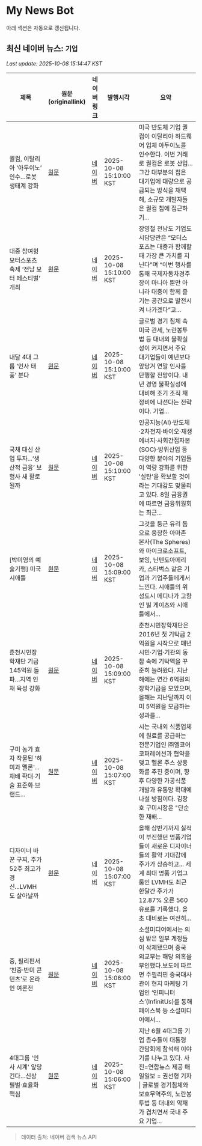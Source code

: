 # My News Bot

아래 섹션은 자동으로 갱신됩니다.

<!-- NEWS:START -->
## 최신 네이버 뉴스: `기업`
_Last update: 2025-10-08 15:14:47 KST_

| 제목 | 원문(originallink) | 네이버 링크 | 발행시각 | 요약 |
|---|---|---|---|---|
| 퀄컴, 이탈리아 ‘아두이노’ 인수…로봇 생태계 강화 | [원문](https://zdnet.co.kr/view/?no=20251008142032) | [네이버](https://n.news.naver.com/mnews/article/092/0002393204?sid=105) | 2025-10-08 15:10:00 KST | 미국 반도체 기업 퀄컴이 이탈리아 하드웨어 업체 아두이노를 인수한다. 이번 거래로 퀄컴은 로봇 산업... 그간 대부분의 칩은 대기업에 대량으로 공급되는 방식을 채택해, 소규모 개발자들은 퀄컴 칩에 접근하기... |
| 대중 참여형 모터스포츠 축제 ‘전남 모터 페스티벌’ 개최 | [원문](https://gj.newdaily.co.kr/site/data/html/2025/10/08/2025100800016.html) | [네이버](https://gj.newdaily.co.kr/site/data/html/2025/10/08/2025100800016.html) | 2025-10-08 15:10:00 KST | 장영철 전남도 기업도시담당관은 “모터스포츠는 대중과 함께할 때 가장 큰 가치를 지닌다”며 “이번 행사를 통해 국제자동차경주장이 마니아 뿐만 아니라 대중이 함께 즐기는 공간으로 발전시켜 나가겠다”고... |
| 내달 4대 그룹 ‘인사 태풍’ 분다 | [원문](https://www.kbmaeil.com/article/20251008500072) | [네이버](https://www.kbmaeil.com/article/20251008500072) | 2025-10-08 15:10:00 KST | 글로벌 경기 침체 속 미국 관세, 노란봉투법 등 대내외 불확실성이 커지면서 주요 대기업들이 예년보다 앞당겨 연말 인사를 단행할 전망이다. 내년 경영 불확실성에 대비해 조기 조직 재정비에 나선다는 전략이다. 기업... |
| 국채 대신 산업 투자...‘생산적 금융’ 보험사 새 활로 될까 | [원문](https://www.ekn.kr/web/view.php?key=20251008021594246) | [네이버](https://www.ekn.kr/web/view.php?key=20251008021594246) | 2025-10-08 15:10:00 KST | 인공지능(AI)·반도체·2차전지·바이오·재생에너지·사회간접자본(SOC)·방위산업 등 다양한 분야의 기업들이 역량 강화를 위한 '실탄'을 확보할 것이라는 기대감도 맞물리고 있다. 8일 금융권에 따르면 금융위원회는 최근... |
| [박미영의 예술기행] 미국 시애틀 | [원문](https://www.imaeil.com/page/view/2025100815073244119) | [네이버](https://n.news.naver.com/mnews/article/088/0000974263?sid=103) | 2025-10-08 15:09:00 KST | 그것을 둥근 유리 돔으로 웅장한 아마존 본사(The Spheres)와 마이크로소프트, 보잉, 닌텐도아메리카, 스타벅스 같은 기업과 기업주들에게서 느낀다. 시애틀의 위성도시 메디나가 고향인 빌 게이츠와 시애틀에서... |
| 춘천시민장학재단 기금 145억원 돌파…지역 인재 육성 강화 | [원문](https://www.yna.co.kr/view/AKR20251008026100062?input=1195m) | [네이버](https://n.news.naver.com/mnews/article/001/0015668174?sid=102) | 2025-10-08 15:09:00 KST | 춘천시민장학재단은 2016년 첫 기탁금 2억원을 시작으로 매년 시민·기업·기관의 동참 속에 기탁액을 꾸준히 늘려왔다. 지난해에는 연간 6억원의 장학기금을 모았으며, 올해는 지난달까지 이미 5억원을 모금하는 성과를... |
| 구미 농가 효자 작물된 '하미과 멜론'… 재배 확대·기술 표준화·브랜드... | [원문](https://www.imaeil.com/page/view/2025100814360647132) | [네이버](https://n.news.naver.com/mnews/article/088/0000974260?sid=102) | 2025-10-08 15:07:00 KST | 시는 국내외 식품업체에 원료를 공급하는 전문기업인 ㈜엘코어코퍼레이션과 협약을 맺고 멜론 주스 상용화를 추진 중이며, 향후 다양한 가공식품 개발과 유통망 확대에 나설 방침이다. 김장호 구미시장은 "단순한 재배... |
| 디자이너 바꾼 구찌, 주가 52주 최고가 경신...LVMH도 살아날까 | [원문](https://www.mt.co.kr/world/2025/10/08/2025100811234949890) | [네이버](https://n.news.naver.com/mnews/article/008/0005260503?sid=104) | 2025-10-08 15:07:00 KST | 올해 상반기까지 실적이 부진했던 명품기업들이 새로운 디자이너들의 활약 기대감에 주가가 상승하고... 세계 최대 명품 기업그룹인 LVMH도 최근 한달간 주가가 12.87% 오른 560유로를 기록했다. 올 초 대비로는 여전히... |
| 중, 필리핀서 ‘친중·반미 콘텐츠’로 온라인 여론전 | [원문](https://weeklytrade.co.kr/news/view.html?section=1&category=136&item=&no=96832) | [네이버](https://weeklytrade.co.kr/news/view.html?section=1&category=136&item=&no=96832) | 2025-10-08 15:06:00 KST | 소셜미디어에서는 의심 받은 일부 계정들이 삭제됐으며 중국 외교부는 해당 의혹을 부인했다.보도에 따르면 주필리핀 중국대사관이 현지 마케팅 기업인 ‘인피니터스’(InfinitUs)를 통해 페이스북 등 소셜미디어에서... |
| 4대그룹 '인사 시계' 앞당긴다…신상필벌·효율화 핵심 | [원문](http://www.m-i.kr/news/articleView.html?idxno=1289821) | [네이버](http://www.m-i.kr/news/articleView.html?idxno=1289821) | 2025-10-08 15:06:00 KST | 지난 6월 4대그룹 기업 총수들이 대통령 간담회에 참석해 이야기를 나누고 있다. 사진=연합뉴스 제공 매일일보 = 권선형 기자  \|  글로벌 경기침체와 보호무역주의, 노란봉투법 등 대내외 악재가 겹치면서 국내 주요 기업... |

> 데이터 출처: 네이버 검색 뉴스 API
<!-- NEWS:END -->
